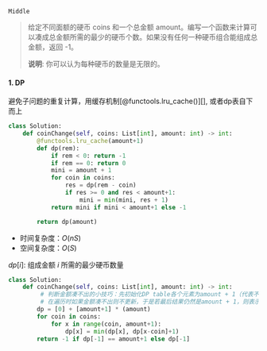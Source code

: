 `Middle`

> 给定不同面额的硬币 coins 和一个总金额 amount。编写一个函数来计算可以凑成总金额所需的最少的硬币个数。如果没有任何一种硬币组合能组成总金额，返回 -1。
>
> **说明**: 你可以认为每种硬币的数量是无限的。

#### 1. DP

避免子问题的重复计算，用缓存机制[@functools.lru_cache()][], 或者dp表自下而上

```python
class Solution:
    def coinChange(self, coins: List[int], amount: int) -> int:
        @functools.lru_cache(amount+1)
        def dp(rem):
            if rem < 0: return -1
            if rem == 0: return 0
            mini = amount + 1
            for coin in coins:
                res = dp(rem - coin)
                if res >= 0 and res < amount+1:
                    mini = min(mini, res + 1)
            return mini if mini < amount+1 else -1

        return dp(amount)
```

- 时间复杂度：$O(nS)$
- 空间复杂度：$O(S)$

$dp[i]$: 组成金额 $i$ 所需的最少硬币数量

```python
class Solution:
    def coinChange(self, coins: List[int], amount: int) -> int:
         # 判断金额凑不出的小技巧：先初始化DP table各个元素为amount + 1（代表不可能存在的情况）
         # 在遍历时如果金额凑不出则不更新，于是若最后结果仍然是amount + 1，则表示金额凑不出
        dp = [0] + [amount+1] * (amount)
        for coin in coins:
            for x in range(coin, amount+1):
                dp[x] = min(dp[x], dp[x-coin]+1)
        return -1 if dp[-1] == amount+1 else dp[-1]
```


